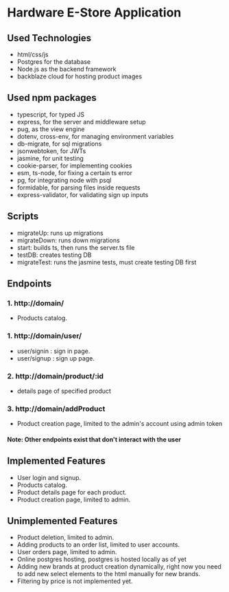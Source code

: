 # Hardware E-Store Application

## Used Technologies
- html/css/js
- Postgres for the database
- Node.js as the backend framework
- backblaze cloud for hosting product images

## Used npm packages
- typescript,        for typed JS
- express,           for the server and middleware setup
- pug,               as the view engine
- dotenv, cross-env, for managing environment variables
- db-migrate,        for sql migrations
- jsonwebtoken,      for JWTs
- jasmine,           for unit testing
- cookie-parser,     for implementing cookies
- esm, ts-node,      for fixing a certain ts error
- pg,                for integrating node with psql
- formidable,        for parsing files inside requests
- express-validator, for validating sign up inputs

## Scripts

- migrateUp:  runs up migrations
- migrateDown:  runs down migrations
- start:  builds ts, then runs the server.ts file
- testDB: creates testing DB
- migrateTest: runs the jasmine tests, must create testing DB first

## Endpoints

### 1. http://domain/ 

- Products catalog.

### 1. http://domain/user/

- user/signin : sign in page.
- user/signup : sign up page.

### 2. http://domain/product/:id

- details page of specified product

### 3. http://domain/addProduct

- Product creation page, limited to the admin's account using admin token

#### Note: Other endpoints exist that don't interact with the user

## Implemented Features

- User login and signup.
- Products catalog.
- Product details page for each product.
- Product creation page, limited to admin.

## Unimplemented Features

- Product deletion, limited to admin.
- Adding products to an order list, limited to user accounts.
- User orders page, limited to admin.
- Online postgres hosting, postgres is hosted locally as of yet
- Adding new brands at product creation dynamically, right now you need to add new select elements to the html manually for new brands.
- Filtering by price is not implemented yet. 
